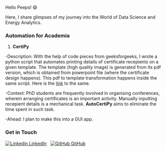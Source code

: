 
Hello Peeps! 
:smile: 

Here, I share glimpses of my journey into the World of Data Science and Energy Analytics. 





### Automation for Academia


1. **CertiPy**

-Description: With the help of code pieces from geeksforgeeks, I wrote a python script that automates printing details of certificate recepients on a given template. The template (high quality image) is generated from its pdf version, which is obtained from powerpoint file (where the certificate design happens). This pdf to template transformation happens inside the same script. Here is the [link]( https://github.com/Simply-Adi/Simply-Adi.github.io/blob/main/CertiPy.ipynb) to the same. 

-Context: PhD students are frequently involved in organising conferences, wherein arranging certificates is an important activity. Manually inputting recepient details is a mechanical task. **AutoCertiPy** aims to eliminate the time spent in such task. 

-Ahead: I plan to make this into a GUI app. 

<!-- ## Welcome to GitHub Pages
cheatsheets: https://github.com/adam-p/markdown-here/wiki/Markdown-Cheatsheet#links
You can use the [editor on GitHub](https://github.com/Simply-Adi/Simply-Adi.github.io/edit/main/index.md) to maintain and preview the content for your website in Markdown files.

Whenever you commit to this repository, GitHub Pages will run [Jekyll](https://jekyllrb.com/) to rebuild the pages in your site, from the content in your Markdown files.

### Markdown

Markdown is a lightweight and easy-to-use syntax for styling your writing. It includes conventions for

```markdown
Syntax highlighted code block

# Header 1
## Header 2
### Header 3

- Bulleted
- List

1. Numbered
2. List

**Bold** and _Italic_ and `Code` text

[Link](url) and ![Image](src)
```

For more details see [Basic writing and formatting syntax](https://docs.github.com/en/github/writing-on-github/getting-started-with-writing-and-formatting-on-github/basic-writing-and-formatting-syntax).

### Jekyll Themes

Your Pages site will use the layout and styles from the Jekyll theme you have selected in your [repository settings](https://github.com/Simply-Adi/Simply-Adi.github.io/settings/pages). The name of this theme is saved in the Jekyll `_config.yml` configuration file. -->

### Get in Touch
[![Linkedin](https://i.stack.imgur.com/gVE0j.png) LinkedIn](https://www.linkedin.com/in/thangjam-aditya-052208163/)
&nbsp;
[![GitHub](https://i.stack.imgur.com/tskMh.png) GitHub](https://github.com/Simply-Adi)

<!-- Having trouble with Pages? Check out our [documentation](https://docs.github.com/categories/github-pages-basics/) or [contact support](https://support.github.com/contact) and we’ll help you sort it out. -->
